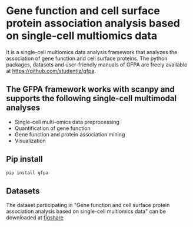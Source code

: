 # Gene function and cell surface protein association analysis based on single-cell multiomics data
It is a single-cell multiomics data analysis framework that analyzes the association of gene function and cell surface proteins. 
The python packages, datasets and user-friendly manuals of GFPA are freely available at https://github.com/studentiz/gfpa.

## The GFPA framework works with scanpy and supports the following single-cell multimodal analyses
* Single-cell multi-omics data preprocessing
* Quantification of gene function
* Gene function and protein association mining
* Visualization

## Pip install
```python
pip install gfpa
```
## Datasets
The dataset participating in "Gene function and cell surface protein association analysis based on single-cell multiomics data" can be downloaded at [figshare](https://doi.org/10.6084/m9.figshare.21901140)
